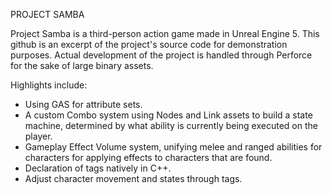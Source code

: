 PROJECT SAMBA

Project Samba is a third-person action game made in Unreal Engine 5.  This github is an excerpt of the project's source code for demonstration purposes.  Actual development of the project is handled through Perforce for the sake of large binary assets.

Highlights include:
- Using GAS for attribute sets.
- A custom Combo system using Nodes and Link assets to build a state machine, determined by what ability is currently being executed on the player.
- Gameplay Effect Volume system, unifying melee and ranged abilities for characters for applying effects to characters that are found.
- Declaration of tags natively in C++.
- Adjust character movement and states through tags.
